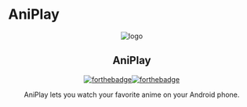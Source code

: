 # AniPlay



<div align="center">

![logo](https://github.com/user-attachments/assets/eef26587-1c39-40b7-8ea2-19a5aa79c853
)
>
</div>

<div align="center">

## **AniPlay**

>
</div>



<div align="center">

[![forthebadge](https://forthebadge.com/images/badges/built-for-android.svg)](https://forthebadge.com)[![forthebadge](https://forthebadge.com/images/badges/built-with-love.svg)](https://forthebadge.com)
>


AniPlay lets you watch your favorite anime on your Android phone.

















